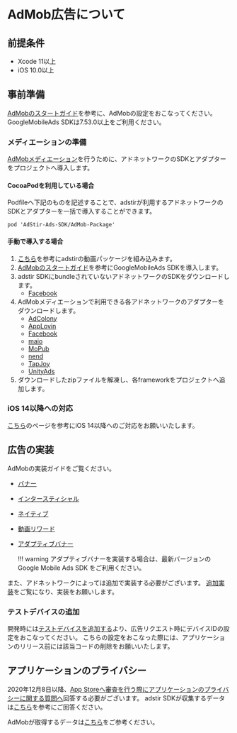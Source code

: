 # AdMob広告について

## 前提条件

* Xcode 11以上
* iOS 10.0以上

## 事前準備

[AdMobのスタートガイド](https://developers.google.com/admob/ios/quick-start?hl=ja)を参考に、AdMobの設定をおこなってください。
GoogleMobileAds SDKは7.53.0以上をご利用ください。

### メディエーションの準備

[AdMobメディエーション](https://developers.google.com/admob/ios/mediate?hl=ja)を行うために、アドネットワークのSDKとアダプターをプロジェクトへ導入します。

#### CocoaPodを利用している場合
Podfileへ下記のものを記述することで、adstirが利用するアドネットワークのSDKとアダプターを一括で導入することができます。

```
pod 'AdStir-Ads-SDK/AdMob-Package'
```

#### 手動で導入する場合

1. [こちら](../adstir/init/manual_integration.md#sdkの手動組み込み)を参考にadstirの動画パッケージを組み込みます。
1. [AdMobのスタートガイド](https://developers.google.com/admob/ios/quick-start?hl=ja#manual_download)を参考にGoogleMobileAds SDKを導入します。
1. adstir SDKにbundleされていないアドネットワークのSDKをダウンロードします。
    * [Facebook](https://origincache.facebook.com/developers/resources/?id=FBAudienceNetwork-{{config.version.facebook}}.zip)
1. AdMobメディエーションで利用できる各アドネットワークのアダプターをダウンロードします。
    * [AdColony](https://google.bintray.com/mobile-ads-adapters-ios/AdColonyAdapter/{{config.version.adcolony}}.0/AdColonyAdapter-{{config.version.adcolony}}.0.zip)
    * [AppLovin](https://google.bintray.com/mobile-ads-adapters-ios/AppLovinAdapter/{{config.version.applovin}}.0/AppLovinAdapter-{{config.version.applovin}}.0.zip)
    * [Facebook](https://google.bintray.com/mobile-ads-adapters-ios/FacebookAdapter/{{config.version.facebook}}.1/FacebookAdapter-{{config.version.facebook}}.1.zip)
    * [maio](https://google.bintray.com/mobile-ads-adapters-ios/MaioAdapter/{{config.version.maio}}.0/MaioAdapter-{{config.version.maio}}.0.zip)
    * [MoPub](https://google.bintray.com/mobile-ads-adapters-ios/MoPubAdapter/{{config.version.mopub}}.0/MoPubAdapter-{{config.version.mopub}}.0.zip)
    * [nend](https://google.bintray.com/mobile-ads-adapters-ios/NendAdapter/{{config.version.nend}}.0/NendAdapter-{{config.version.nend}}.0.zip)
    * [TapJoy](https://google.bintray.com/mobile-ads-adapters-ios/TapjoyAdapter/{{config.version.tapjoy}}.0/TapjoyAdapter-{{config.version.tapjoy}}.0.zip)
    * [UnityAds](https://google.bintray.com/mobile-ads-adapters-ios/UnityAdapter/{{config.version.unityads}}.0/UnityAdapter-{{config.version.unityads}}.0.zip)
1. ダウンロードしたzipファイルを解凍し、各frameworkをプロジェクトへ追加します。

### iOS 14以降への対応

[こちら](../adstir/init/ios14.md)のページを参考にiOS 14以降へのご対応をお願いいたします。

## 広告の実装

AdMobの実装ガイドをご覧ください。

* [バナー](https://developers.google.com/admob/ios/banner?hl=ja)
* [インタースティシャル](https://developers.google.com/admob/ios/interstitial?hl=ja)
* [ネイティブ](https://developers.google.com/admob/ios/native/start?hl=ja)
* [動画リワード](https://developers.google.com/admob/ios/rewarded-ads?hl=ja)
* [アダプティブバナー](https://developers.google.com/admob/ios/banner/adaptive?hl=ja)

    !!! warning
        アダプティブバナーを実装する場合は、最新バージョンのGoogle Mobile Ads SDK をご利用ください。

また、アドネットワークによっては追加で実装する必要がございます。
[追加実装](network.md#追加実装)をご覧になり、実装をお願いします。

### テストデバイスの追加

開発時には[テストデバイスを追加する](https://developers.google.com/admob/ios/test-ads#add_your_test_device)より、広告リクエスト時にデバイスIDの設定をおこなってください。
こちらの設定をおこなった際には、アプリケーションのリリース前には該当コードの削除をお願いいたします。

## アプリケーションのプライバシー

2020年12月8日以降、[App Storeへ審査を行う際にアプリケーションのプライバシーに関する質問へ](https://developer.apple.com/app-store/app-privacy-details/)回答する必要がございます。
adstir SDKが収集するデータは[こちら](../adstir/info/privacy.md)を参考にご回答ください。

AdMobが取得するデータは[こちら](https://support.google.com/admob/answer/7665968)をご参考ください。
